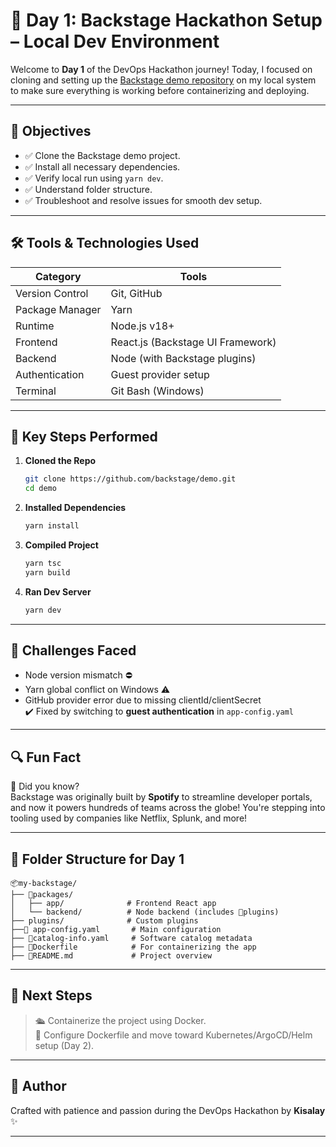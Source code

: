 # 🚀 Day 1: Backstage Hackathon Setup – Local Dev Environment

Welcome to **Day 1** of the DevOps Hackathon journey! Today, I focused on cloning and setting up the [Backstage demo repository](https://github.com/backstage/demo) on my local system to make sure everything is working before containerizing and deploying.

---

## 🧩 Objectives

- ✅ Clone the Backstage demo project.
- ✅ Install all necessary dependencies.
- ✅ Verify local run using `yarn dev`.
- ✅ Understand folder structure.
- ✅ Troubleshoot and resolve issues for smooth dev setup.

---

## 🛠️ Tools & Technologies Used

| Category              | Tools                                   |
|----------------------|------------------------------------------|
| Version Control       | Git, GitHub                             |
| Package Manager       | Yarn                                     |
| Runtime               | Node.js v18+                             |
| Frontend              | React.js (Backstage UI Framework)        |
| Backend               | Node (with Backstage plugins)            |
| Authentication        | Guest provider setup                     |
| Terminal              | Git Bash (Windows)                       |

---

## 🧾 Key Steps Performed

1. **Cloned the Repo**
   ```bash
   git clone https://github.com/backstage/demo.git
   cd demo
   ```

2. **Installed Dependencies**
   ```bash
   yarn install
   ```

3. **Compiled Project**
   ```bash
   yarn tsc
   yarn build
   ```

4. **Ran Dev Server**
   ```bash
   yarn dev
   ```

---

## 🧪 Challenges Faced

- Node version mismatch ⛔  
- Yarn global conflict on Windows ⚠️  
- GitHub provider error due to missing clientId/clientSecret  
  ✔️ Fixed by switching to **guest authentication** in `app-config.yaml`

---

## 🔍 Fun Fact

🎉 Did you know?  
Backstage was originally built by **Spotify** to streamline developer portals, and now it powers hundreds of teams across the globe! You're stepping into tooling used by companies like Netflix, Splunk, and more!

---

## 📂 Folder Structure for Day 1
```
📦my-backstage/
├── 📂packages/
│   ├── app/              # Frontend React app
│   └── backend/          # Node backend (includes 📁plugins)
├── plugins/              # Custom plugins
├──📄 app-config.yaml       # Main configuration
├── 📄catalog-info.yaml     # Software catalog metadata
├── 📄Dockerfile            # For containerizing the app
├── 📄README.md             # Project overview
```

---

## 👣 Next Steps

> 🛳️ Containerize the project using Docker.  
> 🧭 Configure Dockerfile and move toward Kubernetes/ArgoCD/Helm setup (Day 2).

---

## 🙌 Author

Crafted with patience and passion during the DevOps Hackathon by **Kisalay** ✨

---